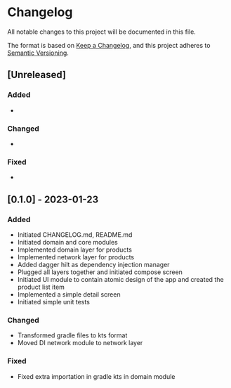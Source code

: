 # Changelog

All notable changes to this project will be documented in this file.

The format is based on [Keep a Changelog](https://keepachangelog.com/en/1.0.0/),
and this project adheres to [Semantic Versioning](https://semver.org/spec/v2.0.0.html).

## [Unreleased]

### Added

- 

### Changed

-  

### Fixed

- 

## [0.1.0] - 2023-01-23

### Added

- Initiated CHANGELOG.md, README.md
- Initiated domain and core modules
- Implemented domain layer for products
- Implemented network layer for products
- Added dagger hilt as dependency injection manager
- Plugged all layers together and initiated compose screen
- Initiated UI module to contain atomic design of the app and created the product list item
- Implemented a simple detail screen
- Initiated simple unit tests

### Changed

- Transformed gradle files to kts format
- Moved DI network module to network layer 

### Fixed

- Fixed extra importation in gradle kts in domain module
